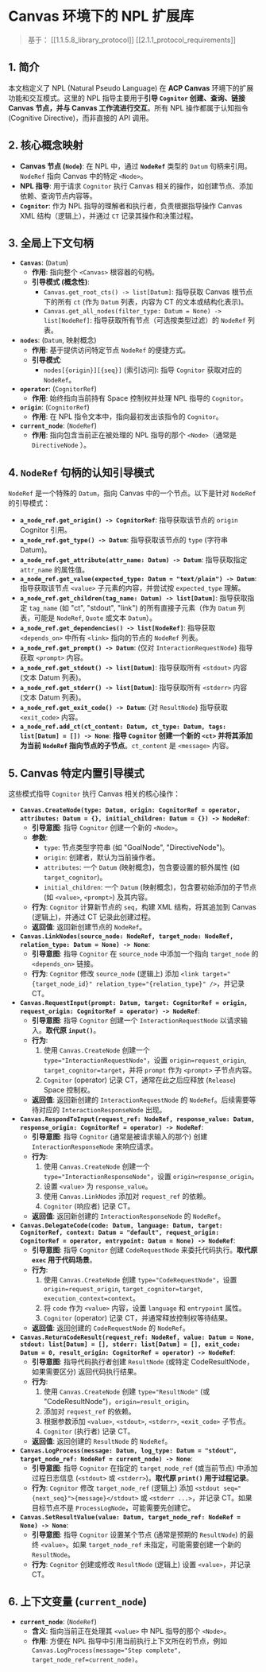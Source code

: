 # Canvas 环境下的 NPL 扩展库

> 基于： [[1.1.5.8_library_protocol]] [[2.1.1_protocol_requirements]]

## 1. 简介

本文档定义了 NPL (Natural Pseudo Language) 在 **ACP Canvas** 环境下的扩展功能和交互模式。这里的 NPL 指导主要用于**引导 `Cognitor` 创建、查询、链接 Canvas 节点，并与 Canvas 工作流进行交互**。所有 NPL 操作都属于认知指令 (Cognitive Directive)，而非直接的 API 调用。

## 2. 核心概念映射

* **Canvas 节点 (`Node`)**: 在 NPL 中，通过 **`NodeRef`** 类型的 `Datum` 句柄来引用。`NodeRef` 指向 Canvas 中的特定 `<Node>`。
* **NPL 指导**: 用于请求 `Cognitor` 执行 Canvas 相关的操作，如创建节点、添加依赖、查询节点内容等。
* **`Cognitor`**: 作为 NPL 指导的理解者和执行者，负责根据指导操作 Canvas XML 结构（逻辑上），并通过 `CT` 记录其操作和决策过程。

## 3. 全局上下文句柄

* **`Canvas`**: (`Datum`)
    * **作用**: 指向整个 `<Canvas>` 根容器的句柄。
    * **引导模式 (概念性)**:
        * `Canvas.get_root_cts() -> list[Datum]`: 指导获取 Canvas 根节点下的所有 `ct` (作为 `Datum` 列表，内容为 CT 的文本或结构化表示)。
        * `Canvas.get_all_nodes(filter_type: Datum = None) -> list[NodeRef]`: 指导获取所有节点（可选按类型过滤）的 `NodeRef` 列表。
* **`nodes`**: (`Datum`, 映射概念)
    * **作用**: 基于提供访问特定节点 `NodeRef` 的便捷方式。
    * **引导模式**:
        * `nodes[{origin}][{seq}]` (索引访问): 指导 `Cognitor` 获取对应的 `NodeRef`。
* **`operator`**: (`CognitorRef`)
    * **作用**: 始终指向当前持有 Space 控制权并处理 NPL 指导的 `Cognitor`。
* **`origin`**: (`CognitorRef`)
    * **作用**: 在 NPL 指令文本中，指向最初发出该指令的 `Cognitor`。
* **`current_node`**: (`NodeRef`)
    * **作用**: 指向包含当前正在被处理的 NPL 指导的那个 `<Node>`（通常是 `DirectiveNode` ）。

## 4. `NodeRef` 句柄的认知引导模式

`NodeRef` 是一个特殊的 `Datum`，指向 Canvas 中的一个节点。以下是针对 `NodeRef` 的引导模式：

* **`a_node_ref.get_origin() -> CognitorRef`**: 指导获取该节点的 `origin` Cognitor 引用。
* **`a_node_ref.get_type() -> Datum`**: 指导获取该节点的 `type` (字符串 Datum)。
* **`a_node_ref.get_attribute(attr_name: Datum) -> Datum`**: 指导获取指定 `attr_name` 的属性值。
* **`a_node_ref.get_value(expected_type: Datum = "text/plain") -> Datum`**: 指导获取该节点 `<value>` 子元素的内容，并尝试按 `expected_type` 理解。
* **`a_node_ref.get_children(tag_name: Datum) -> list[Datum]`**: 指导获取指定 `tag_name` (如 "ct", "stdout", "link") 的所有直接子元素（作为 `Datum` 列表，可能是 `NodeRef`, `Quote` 或文本 `Datum`）。
* **`a_node_ref.get_dependencies() -> list[NodeRef]`**: 指导获取 `<depends_on>` 中所有 `<link>` 指向的节点的 `NodeRef` 列表。
* **`a_node_ref.get_prompt() -> Datum`**: (仅对 `InteractionRequestNode`) 指导获取 `<prompt>` 内容。
* **`a_node_ref.get_stdout() -> list[Datum]`**: 指导获取所有 `<stdout>` 内容 (文本 Datum 列表)。
* **`a_node_ref.get_stderr() -> list[Datum]`**: 指导获取所有 `<stderr>` 内容 (文本 Datum 列表)。
* **`a_node_ref.get_exit_code() -> Datum`**: (对 `ResultNode`) 指导获取 `<exit_code>` 内容。
* **`a_node_ref.add_ct(ct_content: Datum, ct_type: Datum, tags: list[Datum] = []) -> None`**: **指导 `Cognitor` 创建一个新的 `<ct>` 并将其添加为当前 `NodeRef` 指向节点的子节点**。`ct_content` 是 `<message>` 内容。

## 5. Canvas 特定内置引导模式

这些模式指导 `Cognitor` 执行 Canvas 相关的核心操作：

* **`Canvas.CreateNode(type: Datum, origin: CognitorRef = operator, attributes: Datum = {}, initial_children: Datum = {}) -> NodeRef`**:
    * **引导意图**: 指导 `Cognitor` 创建一个新的 `<Node>`。
    * **参数**:
        * `type`: 节点类型字符串 (如 "GoalNode", "DirectiveNode")。
        * `origin`: 创建者，默认为当前操作者。
        * `attributes`: 一个 `Datum` (映射概念)，包含要设置的额外属性 (如 `target_cognitor`)。
        * `initial_children`: 一个 `Datum` (映射概念)，包含要初始添加的子节点 (如 `<value>`, `<prompt>`) 及其内容。
    * **行为**: `Cognitor` 计算新节点的 `seq`，构建 XML 结构，将其追加到 Canvas (逻辑上)，并通过 CT 记录此创建过程。
    * **返回值**: 返回新创建节点的 `NodeRef`。
* **`Canvas.LinkNodes(source_node: NodeRef, target_node: NodeRef, relation_type: Datum = None) -> None`**:
    * **引导意图**: 指导 `Cognitor` 在 `source_node` 中添加一个指向 `target_node` 的 `<depends_on>` 链接。
    * **行为**: `Cognitor` 修改 `source_node` (逻辑上) 添加 `<link target="{target_node_id}" relation_type="{relation_type}" />`，并记录 CT。
* **`Canvas.RequestInput(prompt: Datum, target: CognitorRef = origin, request_origin: CognitorRef = operator) -> NodeRef`**:
    * **引导意图**: 指导 `Cognitor` 创建一个 `InteractionRequestNode` 以请求输入。**取代原 `input()`**。
    * **行为**:
        1.  使用 `Canvas.CreateNode` 创建一个 `type="InteractionRequestNode"`，设置 `origin=request_origin`, `target_cognitor=target`，并将 `prompt` 作为 `<prompt>` 子节点内容。
        2.  `Cognitor` (operator) 记录 CT，通常在此之后应释放 (`Release`) Space 控制权。
    * **返回值**: 返回新创建的 `InteractionRequestNode` 的 `NodeRef`。后续需要等待对应的 `InteractionResponseNode` 出现。
* **`Canvas.RespondToInput(request_ref: NodeRef, response_value: Datum, response_origin: CognitorRef = operator) -> NodeRef`**:
    * **引导意图**: 指导 `Cognitor` (通常是被请求输入的那个) 创建 `InteractionResponseNode` 来响应请求。
    * **行为**:
        1.  使用 `Canvas.CreateNode` 创建一个 `type="InteractionResponseNode"`，设置 `origin=response_origin`。
        2.  设置 `<value>` 为 `response_value`。
        3.  使用 `Canvas.LinkNodes` 添加对 `request_ref` 的依赖。
        4.  `Cognitor` (响应者) 记录 CT。
    * **返回值**: 返回新创建的 `InteractionResponseNode` 的 `NodeRef`。
* **`Canvas.DelegateCode(code: Datum, language: Datum, target: CognitorRef, context: Datum = "default", request_origin: CognitorRef = operator, entrypoint: Datum = None) -> NodeRef`**:
    * **引导意图**: 指导 `Cognitor` 创建 `CodeRequestNode` 来委托代码执行。**取代原 `exec` 用于代码场景**。
    * **行为**:
        1.  使用 `Canvas.CreateNode` 创建 `type="CodeRequestNode"`，设置 `origin=request_origin`, `target_cognitor=target`, `execution_context=context`。
        2.  将 `code` 作为 `<value>` 内容，设置 `language` 和 `entrypoint` 属性。
        3.  `Cognitor` (operator) 记录 CT，并通常释放控制权等待结果。
    * **返回值**: 返回创建的 `CodeRequestNode` 的 `NodeRef`。
* **`Canvas.ReturnCodeResult(request_ref: NodeRef, value: Datum = None, stdout: list[Datum] = [], stderr: list[Datum] = [], exit_code: Datum = 0, result_origin: CognitorRef = operator) -> NodeRef`**:
    * **引导意图**: 指导代码执行者创建 `ResultNode` (或特定 CodeResultNode，如果需要区分) 返回代码执行结果。
    * **行为**:
        1.  使用 `Canvas.CreateNode` 创建 `type="ResultNode"` (或 "CodeResultNode")，`origin=result_origin`。
        2.  添加对 `request_ref` 的依赖。
        3.  根据参数添加 `<value>`, `<stdout>`, `<stderr>`, `<exit_code>` 子节点。
        4.  `Cognitor` (执行者) 记录 CT。
    * **返回值**: 返回创建的 `ResultNode` 的 `NodeRef`。
* **`Canvas.LogProcess(message: Datum, log_type: Datum = "stdout", target_node_ref: NodeRef = current_node) -> None`**:
    * **引导意图**: 指导 `Cognitor` 在指定的 `target_node_ref` (或当前节点) 中添加过程日志信息 (`<stdout>` 或 `<stderr>`)。**取代原 `print()` 用于过程记录**。
    * **行为**: `Cognitor` 修改 `target_node_ref` (逻辑上) 添加 `<stdout seq="{next_seq}">{message}</stdout>` 或 `<stderr ...>`，并记录 CT。如果目标节点不是 `ProcessLogNode`，可能需要先创建它。
* **`Canvas.SetResultValue(value: Datum, target_node_ref: NodeRef = None) -> None`**:
    * **引导意图**: 指导 `Cognitor` 设置某个节点 (通常是预期的 `ResultNode`) 的最终 `<value>`。如果 `target_node_ref` 未指定，可能需要创建一个新的 `ResultNode`。
    * **行为**: `Cognitor` 创建或修改 `ResultNode` (逻辑上) 设置 `<value>`，并记录 CT。

## 6. 上下文变量 (`current_node`)

* **`current_node`**: (`NodeRef`)
    * **含义**: 指向当前正在处理其 `<value>` 中 NPL 指导的那个 `<Node>`。
    * **作用**: 方便在 NPL 指导中引用当前执行上下文所在的节点，例如 `Canvas.LogProcess(message="Step complete", target_node_ref=current_node)`。